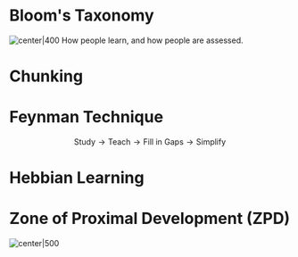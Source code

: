 # Bloom's Taxonomy
![center|400](blooms-taxonomy.png)
How people learn, and how people are assessed.
# Chunking
# Feynman Technique
$$\text{Study} \to \text{Teach} \to \text{Fill in Gaps} \to \text{Simplify}$$
# Hebbian Learning

# Zone of Proximal Development (ZPD)
![center|500](zpd.png)